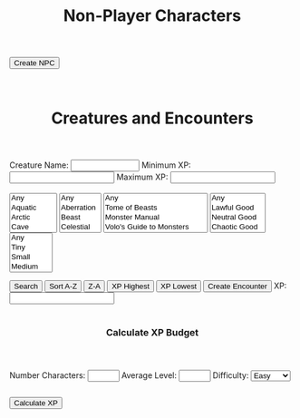 <html>
<head>
<link rel="shortcut icon" type="image/png" href="favicon.png">
<style>
body {
margin-bottom: 200%;
}

input[type=number]{
    width: 70px;
} 

/* Box styles */
.creatureDisplay {
border: none;
padding: 5px;
font: 14 courier-new;
width: 750px;
height: 250px;
overflow: scroll;
}

.npcDisplay {
border: none;
padding: 5px;
font: 14 courier-new;
width: 500px;
height: 300px;
overflow: scroll;
}

/* Scrollbar styles */
::-webkit-scrollbar {
width: 5px;
height: 5px;
}

::-webkit-scrollbar-track {
border: 1px solid black;
border-radius: 5px;
}

::-webkit-scrollbar-thumb {
background: black;  
border-radius: 5px;
}

::-webkit-scrollbar-thumb:hover {
background: #88ba1c;  
}
	
table {
  font-family: arial, sans-serif;
  border-collapse: collapse;
  width: 100%;
}

td, th {
  border: 1px solid #dddddd;
  text-align: left;
  padding: 8px;
}

tr:nth-child(even) {
  background-color: #dddddd;
}
</style>
</head>
<body>
<header>
<h1>Non-Player Characters</h1>
</header>

<form>
  <button onclick="createNPC()">Create NPC</button>
  <p class="npcDisplay" id="npcs"></p>
  <br>
</form>
<script>
function isEmpty(value){
  return (value == null || value.length === 0);
}

function calculateXP() {
  var level = document.getElementById("level").value;
  var numchar = document.getElementById("numchar").value;
  var difficulty = document.getElementById("difficulty").value;
  var xp = "";
  
  function easyXP(){
	switch(level) {
		case "1":
			return (25 * numchar);
			break;
		case "2":
			return (50 * numchar);
			break;
		case "3":
			return (75 * numchar);
			break;
		case "4":
			return (125 * numchar);
			break;
		case "5":
			return (250 * numchar);
			break;
		case "6":
			return (300 * numchar);
			break;
		case "7":
			return (350 * numchar);
			break;
		case "8":
			return (450 * numchar);
			break;
		case "9":
			return (550 * numchar);
			break;
		case "10":
			return (600 * numchar);
			break;
		case "11":
			return (800 * numchar);
			break;
		case "12":
			return (1000 * numchar);
			break;
		case "13":
			return (1100 * numchar);
			break;
		case "14":
			return (1250 * numchar);
			break;
		case "15":
			return (1400 * numchar);
			break;
		case "16":
			return (1600 * numchar);
			break;
		case "17":
			return (2000 * numchar);
			break;
		case "18":
			return (2100 * numchar);
			break;
		case "19":
			return (2400 * numchar);
			break;
		case "20":
			return (2800 * numchar);
			break;
		default: 
			return 0;
	 }
	}
	
	function mediumXP(){
	switch(level) {
		case "1":
			return (50 * numchar);
			break;
		case "2":
			return (100 * numchar);
			break;
		case "3":
			return (150 * numchar);
			break;
		case "4":
			return (250 * numchar);
			break;
		case "5":
			return (500 * numchar);
			break;
		case "6":
			return (600 * numchar);
			break;
		case "7":
			return (750 * numchar);
			break;
		case "8":
			return (900 * numchar);
			break;
		case "9":
			return (1100 * numchar);
			break;
		case "10":
			return (1200 * numchar);
			break;
		case "11":
			return (1600 * numchar);
			break;
		case "12":
			return (2000 * numchar);
			break;
		case "13":
			return (2200 * numchar);
			break;
		case "14":
			return (2500 * numchar);
			break;
		case "15":
			return (2800 * numchar);
			break;
		case "16":
			return (3200 * numchar);
			break;
		case "17":
			return (3900 * numchar);
			break;
		case "18":
			return (4200 * numchar);
			break;
		case "19":
			return (4900 * numchar);
			break;
		case "20":
			return (5700 * numchar);
			break;
		default: 
			return 0;
	 }
	}
	
	function hardXP(){
	switch(level) {
		case "1":
			return (75 * numchar);
			break;
		case "2":
			return (150 * numchar);
			break;
		case "3":
			return (225 * numchar);
			break;
		case "4":
			return (375 * numchar);
			break;
		case "5":
			return (750 * numchar);
			break;
		case "6":
			return (900 * numchar);
			break;
		case "7":
			return (1100 * numchar);
			break;
		case "8":
			return (1400 * numchar);
			break;
		case "9":
			return (1600 * numchar);
			break;
		case "10":
			return (1900 * numchar);
			break;
		case "11":
			return (2400 * numchar);
			break;
		case "12":
			return (3000 * numchar);
			break;
		case "13":
			return (3400 * numchar);
			break;
		case "14":
			return (3800 * numchar);
			break;
		case "15":
			return (4300 * numchar);
			break;
		case "16":
			return (4800 * numchar);
			break;
		case "17":
			return (5900 * numchar);
			break;
		case "18":
			return (6300 * numchar);
			break;
		case "19":
			return (7300 * numchar);
			break;
		case "20":
			return (8500 * numchar);
			break;
		default: 
			return 0;
	 }
	}
	
	function deadlyXP(){
	switch(level) {
		case "1":
			return (100 * numchar);
			break;
		case "2":
			return (200 * numchar);
			break;
		case "3":
			return (400 * numchar);
			break;
		case "4":
			return (500 * numchar);
			break;
		case "5":
			return (1100 * numchar);
			break;
		case "6":
			return (1400 * numchar);
			break;
		case "7":
			return (1700 * numchar);
			break;
		case "8":
			return (2100 * numchar);
			break;
		case "9":
			return (2400 * numchar);
			break;
		case "10":
			return (2800 * numchar);
			break;
		case "11":
			return (3600 * numchar);
			break;
		case "12":
			return (4500 * numchar);
			break;
		case "13":
			return (5100 * numchar);
			break;
		case "14":
			return (5700 * numchar);
			break;
		case "15":
			return (6400 * numchar);
			break;
		case "16":
			return (7200 * numchar);
			break;
		case "17":
			return (8800 * numchar);
			break;
		case "18":
			return (9500 * numchar);
			break;
		case "19":
			return (10900 * numchar);
			break;
		case "20":
			return (12700 * numchar);
			break;
		default: 
			return 0;
	 }
	}
  
  switch(difficulty){
     case "Easy":
        xp = easyXP();
        break;
     case "Medium":
        xp = mediumXP();
        break;
     case "Hard":
     	xp = hardXP();
        break;
     case "Deadly":
     	xp = deadlyXP();
        break;
     default: 
     	xp = 0;
  };
  document.getElementById("xpbudget").innerHTML = xp + " XP";
  document.getElementById("encounterxp").value = xp;
}

function loadFile(filePath){
	  var result = null;
	  var xmlhttp = new XMLHttpRequest();
	  xmlhttp.open("GET", filePath, false);
	  xmlhttp.send();
	  if (xmlhttp.status==200) {
		result = xmlhttp.responseText;
	  }
	  result = result.split("/");
	  var output = "";
	  var i;
	  for (i = 0; i < result.length; i++) {
	    output += result[i] + "<br>";
	  }
	  return output.replaceAll("|", " | ");
}

function creatureSearch(){
	document.getElementById("totalEncounterXP").innerHTML = "";

	var output = "";
    
    var selectElement = document.getElementById('environment');
	var environments = Array.from(selectElement.selectedOptions).map(option => option.value);
    
    if(environments.length == 0){
    	environments = [
		"Aquatic",
		"Arctic",
		"Cave",
		"Coast",
		"Desert",
		"Dungeon",
		"Forest",
		"Grassland",
		"Mountain",
		"Planar",
		"Ruins",
		"Swamp",
		"Underground",
		"Urban"
		]
   	 }
    
	for (var i = 0; i < environments.length; i++) {
    		var filename = "FILES\\CREATURES\\" + environments[i].toUpperCase() + ".txt";
		output += loadFile(filename);
	}
	
	var deduped = output.split("<br>");
	output = deduped.filter(function(value, index, self) { 
	    return self.indexOf(value) === index;
	});
    
    var tofilter = Array.from(output);
	var filtered = new Array();
    
    for (var j = 0; j < tofilter.length; j++) {
    	var creature = tofilter[j].split(" | ");
        var name = String(creature[0]);
        var size = String(creature[1]);
        var type = String(creature[2]);
        var alignment = String(creature[3]);
        var xp = String(creature[4]);
        var book = String(creature[5]);
        
        var xpint = parseInt(xp.replaceAll(",", ""));
        var bookwithoutpage = String(book.split("p.")[0]);
        
        if(
        	filterName(name.toLowerCase()) ||
            filterXP(xpint) ||
            filterType(type.slice().trim()) ||
            filterBook(bookwithoutpage.slice().trim()) ||
            filterAlignment(alignment.slice().trim()) ||
            filterSize(size.slice().trim()) ||
            isEmpty(name)
        ){
        	continue;
        }
        
        var newcreature = [name, size, type, alignment, xp, book];
        filtered.push(newcreature.join(" | "));
    }
    
    output = filtered;
	document.getElementById("creatures").innerHTML = output.join("<br>");
}

//if filter returns true, we do filter the row
function filterName(name){
	var namefilter = String(document.getElementById("crname").value).slice(0).toLowerCase();
    if (isEmpty(name) || 
    	isEmpty(namefilter) ||
		name.includes(namefilter)        
        ){
    	return false;
    } else {
    	return true;
    }
}

//filter row if minxp is not null && less than xp
//same in reverse for maxxp
function filterXP(xp){
	var minxp = document.getElementById("minxp").value;
    var maxxp = document.getElementById("maxxp").value;
    
    if(!isEmpty(minxp) && minxp > xp) {
    	return true;
    }
    
    if(!isEmpty(maxxp) && maxxp < xp) {
    	return true;
    }
    
	return false;
}

//filter if the typefilters are not null, and the type is not included
function filterType(type){
	var typefilters = Array.from(document.getElementById('creaturetype').selectedOptions).map(({ value }) => value).join(",");
    
    if(!isEmpty(typefilters) && !(typefilters.includes(type))) {
    	return true;
    }
    
    return false;
}

function filterBook(book){
	var bookfilters = Array.from(document.getElementById('book').selectedOptions).map(({ value }) => value).join(",").trim();
    
    if(!isEmpty(bookfilters) && !(bookfilters.includes(book))) {
    	return true;
    }
    
    return false;
}

function filterAlignment(alignment){
	var alignmentfilters = Array.from(document.getElementById('alignment').selectedOptions).map(({ value }) => value).join(",").trim();
    
    if(!isEmpty(alignmentfilters) && !(alignmentfilters.includes(alignment))) {
    	return true;
    }
    
    return false;
}

function filterSize(size){
	var sizefilters = Array.from(document.getElementById('size').selectedOptions).map(({ value }) => value).join(",").trim();
    
    if(!isEmpty(sizefilters) && !(sizefilters.includes(size))) {
    	return true;
    }
    
    return false;
}

function sortAlphabeticallyAscending(){
	var output = document.getElementById("creatures").innerHTML.split("<br>");
    
    output = output.sort();
    
    document.getElementById("creatures").innerHTML = output.join("<br>");
}

function sortAlphabeticallyDescending(){
	var output = document.getElementById("creatures").innerHTML.split("<br>");
    
    output = output.sort().reverse();
    
    document.getElementById("creatures").innerHTML = output.join("<br>");
}

function sortXP(ascending){
	var creatures = document.getElementById("creatures").innerHTML.split("<br>");
    
    var splitapart = [];
    for (var j = 0; j < creatures.length; j++) {
    	var creature = creatures[j].split(" | ");
        splitapart.push(creature);
    }
    
    splitapart = splitapart.sort(function(a, b) {
      return parseInt(a[4].replace(",", "")) - parseInt(b[4].replace(",", ""));
    })
    
    if(!ascending){
    	splitapart = splitapart.reverse();
    }
    
    var output = [];
    for (var j = 0; j < splitapart.length; j++) {
    	var creature = splitapart[j];
        output.push(creature.join(" | "));
    }
        
    document.getElementById("creatures").innerHTML = output.join("<br>");
}

function generateEncounter(){
	creatureSearch();
	var rawcreatures = document.getElementById("creatures").innerHTML.split("<br>");
    
    var splitapart = [];
    for (var j = 0; j < rawcreatures.length; j++) {
    	var creature = rawcreatures[j].split(" | ");
        splitapart.push(creature);
    }
    
    var totalxp = document.getElementById("encounterxp").value;
    
    var currentxp = 0;
    var rawtotalcreaturexp = 0;
    
    var creatures = Array.from(splitapart);
    var encounter = [];
    
    while (totalxp > currentxp){
    	var acceptablecreatures = [];
    
    	for(var i=0;i<creatures.length;i++){
        	var crtr = creatures[i];
            var crtrxp = parseInt(crtr[4].replaceAll(",", ""));
            var remainingxp = totalxp-currentxp;
            var crtrwithinbounds = crtrxp <= remainingxp;
            if(crtrwithinbounds){
            	acceptablecreatures.push(crtr);
            }
        }
        
        var creature = [];
        
        if(acceptablecreatures.length < 1){
        	creature = creatures[Math.floor(Math.random() * creatures.length)]
        } else{
        	creature = acceptablecreatures[Math.floor(Math.random() * acceptablecreatures.length)]
        }
        
        var creaturexp = parseInt(creature[4].replaceAll(",", ""));
        var newsize = 1+(encounter.length);
        var factor = 1;
        
    	if(newsize == 1){
        	factor = 1;
        }else if(newsize == 2){
        	factor = 1.5;
        }else if(newsize >= 3 && newsize <=6){
   			factor = 2;     	
        }else if(newsize >= 7 && newsize <=10){
        	factor = 2.5;
        }else if(newsize >= 11 && newsize <=14){
        	factor = 3;
        }else if(newsize >= 15){
        	factor = 4;
        }else{
        	factor = 1;
        }
        
        rawtotalcreaturexp += creaturexp;
        var updatedxp = factor * rawtotalcreaturexp;
        encounter.push(creature);
        currentxp = updatedxp;
    }
    
    var output = [];
    for (var j = 0; j < encounter.length; j++) {
    	var creature = encounter[j];
        output.push(creature.join(" | "));
    }
    
    document.getElementById("totalEncounterXP").innerHTML = "Total Encounter XP: " + currentxp;
    document.getElementById("creatures").innerHTML = output.join("<br>");
}

</script>
<header>
<h1>Creatures and Encounters</h1>
</header>
<form>
	<label for="crname">Creature Name:</label>
	<input type="text" id="crname" name="crname" value="" size="12">
    <label for="minxp">Minimum XP:</label>
	<input type="number" id="minxp" name="minxp" min="0" size="4">
    <label for="maxxp">Maximum XP:</label>
	<input type="number" id="maxxp" name="maxxp" size="4">
	<br><br>
	<select name="environment" id="environment" multiple>
	<option value="">Any</option>
    <option value="Aquatic">Aquatic</option>
	<option value="Arctic">Arctic</option>
	<option value="Cave">Cave</option>
	<option value="Coast">Coast</option>
	<option value="Desert">Desert</option>
	<option value="Forest">Forest</option>
	<option value="Grassland">Grassland</option>
	<option value="Mountain">Mountain</option>
	<option value="Planar">Planar</option>
	<option value="Ruins">Ruins</option>
	<option value="Swamp">Swamp</option>
	<option value="Underground">Underground</option>
	<option value="Urban">Urban</option>
	</select>
	<select name="creaturetype" id="creaturetype" multiple>
	<option value="">Any</option>
    <option value="Aberration">Aberration</option>
	<option value="Beast">Beast</option>
	<option value="Celestial">Celestial</option>
	<option value="Construct">Construct</option>
	<option value="Dragon">Dragon</option>
	<option value="Elemental">Elemental</option>
	<option value="Fey">Fey</option>
	<option value="Fiend">Fiend</option>
	<option value="Giant">Giant</option>
	<option value="Humanoid">Humanoid</option>
	<option value="Monstrosity">Monstrosity</option>
	<option value="Ooze">Ooze</option>
	<option value="Plant">Plant</option>
	<option value="Undead">Undead</option>
	</select>
	<select name="book" id="book" multiple>
	<option value="">Any</option>
    <option value="Tome of Beasts">Tome of Beasts</option>
	<option value="Monster Manual">Monster Manual</option>
	<option value="Volo's Guide to Monsters">Volo's Guide to Monsters</option>
	<option value="Mordenkainen's Tome of Foes">Mordenkainen's Tome of Foes</option>
	</select>
    <select name="Alignment" id="alignment" multiple>
	<option value="">Any</option>
    <option value="lawful good">Lawful Good</option>
    <option value="neutral good">Neutral Good</option>
    <option value="chaotic good">Chaotic Good</option>
    <option value="lawful neutral">Lawful Neutral</option>
    <option value="neutral">Neutral</option>
    <option value="chaotic neutral">Chaotic Neutral</option>
    <option value="lawful evil">Lawful Evil</option>
    <option value="neutral evil">Neutral Evil</option>
    <option value="chaotic evil">Chaotic Evil</option>
    <option value="unaligned">Unaligned</option>
	</select>
    <select name="Size" id="size" multiple>
    <option value="">Any</option>
	<option value="Tiny">Tiny</option>
    <option value="Small">Small</option>
    <option value="Medium">Medium</option>
    <option value="Large">Large</option>
    <option value="Huge">Huge</option>
	<option value="Gargantuan">Gargantuan</option>
	</select>
</form>
<button onclick="creatureSearch()">Search</button>
<button onclick="sortAlphabeticallyAscending()">Sort A-Z</button>
<button onclick="sortAlphabeticallyDescending()">Z-A</button>
<button onclick="sortXP(false)">XP Highest</button>
<button onclick="sortXP(true)">XP Lowest</button>
<button onclick="generateEncounter()">Create Encounter</button>
<label for="encounterxp">XP:</label>
<input type="number" id="encounterxp" name="encounterxp" min="0" size="2">
<br><br>
<p id="totalEncounterXP"></p>
<p class="creatureDisplay" id="creatures"></p>

<header>
<h3>Calculate XP Budget</h3>
</header>
<form>
  <label for="numchar">Number Characters:</label>
  <input type="number" id="numchar" name="numchar" value="" min=1 max=99>
  <label for="level">Average Level:</label>
  <input type="number" id="level" name="level" value="" min=1 max=20>
  <label for="difficulty">Difficulty:</label>
  <select name="difficulty" id="difficulty">
  <option value="Easy">Easy</option>
  <option value="Medium">Medium</option>
  <option value="Hard">Hard</option>
  <option value="Deadly">Deadly</option>
  </select>
</form>
  <button onclick="calculateXP()">Calculate XP</button>
  <p style="display:inline-block" id="xpbudget"></p>
</body>
</html>

